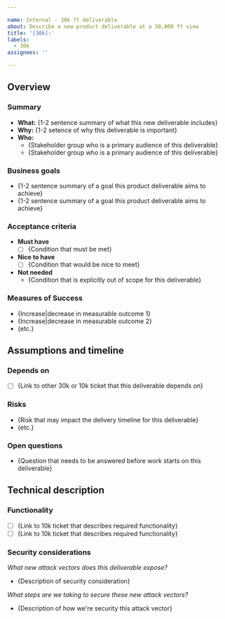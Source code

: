 ```yaml
---

name: Internal - 30k ft deliverable
about: Describe a new product deliverable at a 30,000 ft view
title: '[30k]:'
labels:
  - 30k
assignees: ''

---
```


## Overview

### Summary

- **What:** {1-2 sentence summary of what this new deliverable includes}
- **Why:** {1-2 setence of why this deliverable is important}
- **Who:**
  - {Stakeholder group who is a primary audience of this deliverable}
  - {Stakeholder group who is a primary audience of this deliverable}

### Business goals

- {1-2 sentence summary of a goal this product deliverable aims to achieve}
- {1-2 sentence summary of a goal this product deliverable aims to achieve}

### Acceptance criteria

- **Must have**
  - [ ] {Condition that must be met}
- **Nice to have**
  - [ ] {Condition that would be nice to meet}
- **Not needed**
  - {Condition that is explicitly out of scope for this deliverable}

### Measures of Success

- {Increase|decrease in measurable outcome 1}
- {Increase|decrease in measurable outcome 2}
- {etc.}

## Assumptions and timeline

### Depends on

- [ ] {Link to other 30k or 10k ticket that this deliverable depends on}

### Risks 

- {Risk that may impact the delivery timeline for this deliverable}
- {etc.} 

### Open questions

- {Question that needs to be answered before work starts on this deliverable}

## Technical description

### Functionality

- [ ] {Link to 10k ticket that describes required functionality}
- [ ] {Link to 10k ticket that describes required functionality}

### Security considerations

*What new attack vectors does this deliverable expose?*

- {Description of security consideration}

*What steps are we taking to secure these new attack vectors?*

- {Description of how we're security this attack vector}

